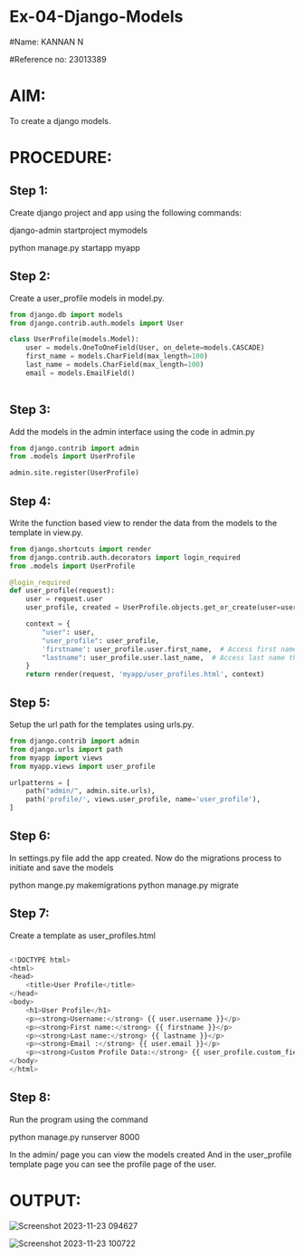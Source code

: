 # Ex-04-Django-Models

#Name: KANNAN N

#Reference no: 23013389

# AIM:
To create a django models.

# PROCEDURE:
## Step 1:
Create django project and app using the following commands:

django-admin startproject mymodels

python manage.py startapp myapp

## Step 2:
Create a user_profile models in model.py.

```python
from django.db import models
from django.contrib.auth.models import User

class UserProfile(models.Model):
    user = models.OneToOneField(User, on_delete=models.CASCADE)
    first_name = models.CharField(max_length=100)
    last_name = models.CharField(max_length=100)
    email = models.EmailField()
    
```
## Step 3:
Add the models in the admin interface using the code in admin.py

```python 
from django.contrib import admin
from .models import UserProfile

admin.site.register(UserProfile)

```
## Step 4:
Write the function based view to render the data from the models to the template in view.py.

```python
from django.shortcuts import render
from django.contrib.auth.decorators import login_required
from .models import UserProfile

@login_required
def user_profile(request):
    user = request.user
    user_profile, created = UserProfile.objects.get_or_create(user=user)

    context = {
        "user": user,
        "user_profile": user_profile,
        'firstname': user_profile.user.first_name,  # Access first name through the related User model
        "lastname": user_profile.user.last_name,  # Access last name through the related User model
    }
    return render(request, 'myapp/user_profiles.html', context)

```
## Step 5:
Setup the url path for the templates using urls.py.
```python
from django.contrib import admin
from django.urls import path
from myapp import views
from myapp.views import user_profile

urlpatterns = [
    path("admin/", admin.site.urls),
    path('profile/', views.user_profile, name='user_profile'),
]


```
## Step 6:
In settings.py file add the app created. Now do the migrations process to initiate and save the models

python mange.py makemigrations python manage.py migrate

## Step 7:
Create a template as user_profiles.html

```python

<!DOCTYPE html>
<html>
<head>
    <title>User Profile</title>
</head>
<body>
    <h1>User Profile</h1>
    <p><strong>Username:</strong> {{ user.username }}</p>
    <p><strong>First name:</strong> {{ firstname }}</p>
    <p><strong>Last name:</strong> {{ lastname }}</p>
    <p><strong>Email :</strong> {{ user.email }}</p>
    <p><strong>Custom Profile Data:</strong> {{ user_profile.custom_field }}</p>
</body>
</html>
```
## Step 8:
Run the program using the command

python manage.py runserver 8000

In the admin/ page you can view the models created And in the user_profile template page you can see the profile page of the user.

# OUTPUT:
![Screenshot 2023-11-23 094627](https://github.com/kannan-nagaraju/ODD2023-WT-Ex-04-Django-Models/assets/145742755/c6cbc5e0-5ab5-4a90-a986-f25e006e6b46)

![Screenshot 2023-11-23 100722](https://github.com/kannan-nagaraju/ODD2023-WT-Ex-04-Django-Models/assets/145742755/89354d3f-7c9d-4c3e-bffe-b10b2529e03e)
